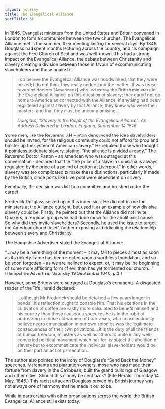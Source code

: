 ```yaml
---
layout: journey
title: The Evangelical Alliance
sortTitle: 60
---
```


In 1846, Evangelist ministers from the United States and Britain convened in London to form a communion between the two churches. The Evangelical Alliance met in the summer, their meeting lasting for several days. By 1846, Douglass had spent months lecturing across the country, and his campaign against the Free Church of Scotland was well known. This had a strong impact on the Evangelical Alliance, the debate between Christianity and slavery creating a division between those in favour of excommunicating slaveholders and those against it. 

>I do believe the Evangelical Alliance was hoodwinked, that they were misled; I do not think they really understood the matter...It was these reverend doctors [Americans] who led astray the British ministers in the Evangelical Alliance, on this question of slavery; they dared not go home to America as connected with the Alliance, if anything had been registered against slavery by that Alliance; they knew who were their masters, and that they must be uncompromising…
> <footer><cite>Douglass, “Slavery in the Pulpit of the Evangelical Alliance”: An Address Delivered in London, England, September 14 1846</cite></footer>

Some men, like the Reverend J.H Hinton denounced the idea slaveholders should be invited, for the religious community could not afford “to prop and bolster up the system of American slavery.” He rebuked those who thought it pointless to debate slavery, stating, “the alliance is divided already.” The Reverend Doctor Patton - an American who was outraged at this conversation - declared that the “the price of a slave in Louisiana is always regulated by the price of a pound of cotton at Liverpool.” In other words, slavery was too complicated to make these distinctions, particularly if made by the British, since ports like Liverpool were dependent on slavery. 

Eventually, the decision was left to a committee and brushed under the carpet.  

Frederick Douglass seized upon this indecision. He did not blame the ministers at the Alliance outright, but used it as an example of how divisive slavery could be. Firstly, he pointed out that the Alliance did not invite Quakers, a religious group who had done much for the abolitionist cause. So why did they invite slaveholders? Secondly, he used the issue to target the American church itself, further exposing and ridiculing the relationship between slavery and Christianity.

The Hampshire Advertiser stated the Evangelical Alliance:

 “…may be a mere thing of the moment – it may fall to pieces almost as soon as its rickety frame has been erected upon a worthless foundation, and so be soon forgotten – as we are inclined to expect, or, it may be the beginning of some more afflicting form of evil than has yet tormented our church…” (Hampshire Advertiser Saturday 19 September 1846, p.3.)

However, some Britons were outraged at Douglass’s comments. A disgusted reader of the Fife Herald declared:

>…although Mr Frederick should be detained a few years longer in bonds, this reflection ought to console him. That his exertions in the cultivation of coffee are vastly more calculated to benefit himself and his country than those nauseous speeches he is in the habit of addressing to those old women of both sexes, who conscientiously believe negro emancipation in our own colonies was the legitimate consequences of their own privations... It is the duty of all the friends of human freedom, ministers as well as others to unite in any well-concerted political movement which has for its object the abolition of slavery but to excommunicate the individual slave-holders would be on their part an act of persecution…



The author also pointed to the irony of Douglass’s “Send Back the Money” speeches. Merchants and plantation owners, those who had made their fortune from slavery in the Caribbean, built the grand buildings of Glasgow and other cities. Should this money be sent back? (Fife Herald, Thursday 14 May, 1846.) This racist attack on Douglass proved his British journey was not always one of harmony that he made it out to be.

While in partnership with other organisations across the world, the British Evangelical Alliance still exists today.



